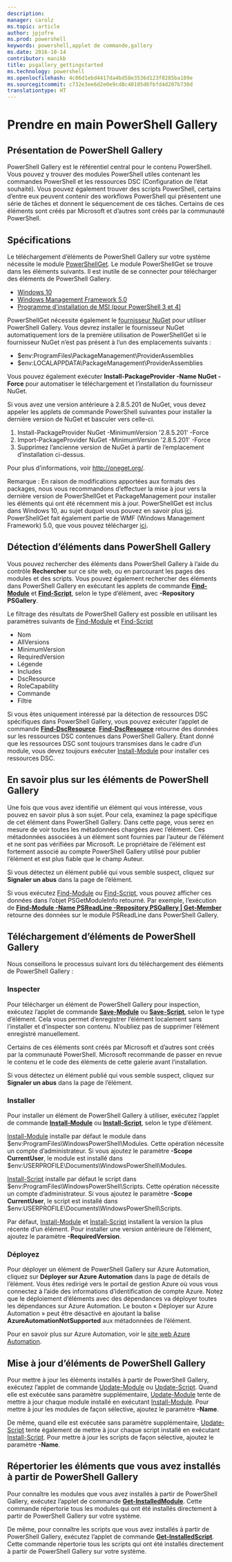 ```yaml
---
description: 
manager: carolz
ms.topic: article
author: jpjofre
ms.prod: powershell
keywords: powershell,applet de commande,gallery
ms.date: 2016-10-14
contributor: manikb
title: psgallery_gettingstarted
ms.technology: powershell
ms.openlocfilehash: 4c06d1ebd4417da4bd58e3536d123f8285ba189e
ms.sourcegitcommit: c732e3ee6d2e0e9cd8c40105d6fbfd4d207b730d
translationtype: HT
---
```

# <a name="get-started-with-the-powershell-gallery"></a>Prendre en main PowerShell Gallery

## <a name="what-is-the-powershell-gallery"></a>Présentation de PowerShell Gallery

PowerShell Gallery est le référentiel central pour le contenu PowerShell.
Vous pouvez y trouver des modules PowerShell utiles contenant les commandes PowerShell et les ressources DSC (Configuration de l’état souhaité). Vous pouvez également trouver des scripts PowerShell, certains d’entre eux peuvent contenir des workflows PowerShell qui présentent une série de tâches et donnent le séquencement de ces tâches.
Certains de ces éléments sont créés par Microsoft et d’autres sont créés par la communauté PowerShell.

## <a name="requirements"></a>Spécifications

Le téléchargement d’éléments de PowerShell Gallery sur votre système nécessite le module [PowerShellGet](http://go.microsoft.com/fwlink/?LinkID=760387&clcid=0x409). Le module PowerShellGet se trouve dans les éléments suivants. Il est inutile de se connecter pour télécharger des éléments de PowerShell Gallery.

-   [Windows 10](http://go.microsoft.com/fwlink/?LinkID=624830&clcid=0x409)
-   [Windows Management Framework 5.0](http://go.microsoft.com/fwlink/?LinkId=398175)
-   [Programme d’installation de MSI (pour PowerShell 3 et 4)](http://go.microsoft.com/fwlink/?LinkID=746217&clcid=0x409)

PowerShellGet nécessite également le [fournisseur NuGet](http://go.microsoft.com/fwlink/?LinkId=722208) pour utiliser PowerShell Gallery. Vous devrez installer le fournisseur NuGet automatiquement lors de la première utilisation de PowerShellGet si le fournisseur NuGet n’est pas présent à l’un des emplacements suivants :

-   $env:ProgramFiles\\PackageManagement\\ProviderAssemblies
-   $env:LOCALAPPDATA\\PackageManagement\\ProviderAssemblies

Vous pouvez également exécuter **Install-PackageProvider -Name NuGet -Force** pour automatiser le téléchargement et l’installation du fournisseur NuGet.

  
Si vous avez une version antérieure à 2.8.5.201 de NuGet, vous devez appeler les applets de commande PowerShell suivantes pour installer la dernière version de NuGet et basculer vers celle-ci.

1.  Install-PackageProvider NuGet -MinimumVersion '2.8.5.201' -Force
2.  Import-PackageProvider NuGet -MinimumVersion '2.8.5.201' -Force
3.  Supprimez l’ancienne version de NuGet à partir de l’emplacement d’installation ci-dessus.

Pour plus d’informations, voir <http://oneget.org/>.

  
Remarque : En raison de modifications apportées aux formats des packages, nous vous recommandons d’effectuer la mise à jour vers la dernière version de PowerShellGet et PackageManagement pour installer les éléments qui ont été récemment mis à jour. PowerShellGet est inclus dans Windows 10, au sujet duquel vous pouvez en savoir plus [ici](http://go.microsoft.com/fwlink/?LinkID=624830&clcid=0x409).
PowerShellGet fait également partie de WMF (Windows Management Framework) 5.0, que vous pouvez télécharger [ici](http://go.microsoft.com/fwlink/?LinkId=398175).

## <a name="discovering-items-from-the-powershell-gallery"></a>Détection d’éléments dans PowerShell Gallery

Vous pouvez rechercher des éléments dans PowerShell Gallery à l’aide du contrôle **Rechercher** sur ce site web, ou en parcourant les pages des modules et des scripts. Vous pouvez également rechercher des éléments dans PowerShell Gallery en exécutant les applets de commande [**Find-Module**](http://go.microsoft.com/fwlink/?LinkID=760387&clcid=0x409) et [**Find-Script**](http://go.microsoft.com/fwlink/?LinkID=760387&clcid=0x409), selon le type d’élément, avec **-Repository PSGallery**.

Le filtrage des résultats de PowerShell Gallery est possible en utilisant les paramètres suivants de [Find-Module](http://go.microsoft.com/fwlink/?LinkID=760387&clcid=0x409) et [Find-Script](http://go.microsoft.com/fwlink/?LinkID=760387&clcid=0x409)

- Nom
- AllVersions
- MinimumVersion
- RequiredVersion
- Légende
- Includes
- DscResource
- RoleCapability
- Commande
- Filtre

Si vous êtes uniquement intéressé par la détection de ressources DSC spécifiques dans PowerShell Gallery, vous pouvez exécuter l’applet de commande [**Find-DscResource**](http://go.microsoft.com/fwlink/?LinkID=760387&clcid=0x409).
[**Find-DscResource**](http://go.microsoft.com/fwlink/?LinkID=760387&clcid=0x409) retourne des données sur les ressources DSC contenues dans PowerShell Gallery. Étant donné que les ressources DSC sont toujours transmises dans le cadre d’un module, vous devez toujours exécuter [Install-Module](http://go.microsoft.com/fwlink/?LinkID=760387&clcid=0x409) pour installer ces ressources DSC.

## <a name="learning-about-items-in-the-powershell-gallery"></a>En savoir plus sur les éléments de PowerShell Gallery

Une fois que vous avez identifié un élément qui vous intéresse, vous pouvez en savoir plus à son sujet. Pour cela, examinez la page spécifique de cet élément dans PowerShell Gallery. Dans cette page, vous serez en mesure de voir toutes les métadonnées chargées avec l’élément. Ces métadonnées associées à un élément sont fournies par l’auteur de l’élément et ne sont pas vérifiées par Microsoft. Le propriétaire de l’élément est fortement associé au compte PowerShell Gallery utilisé pour publier l’élément et est plus fiable que le champ Auteur.

Si vous détectez un élément publié qui vous semble suspect, cliquez sur **Signaler un abus** dans la page de l’élément.

Si vous exécutez [Find-Module](http://go.microsoft.com/fwlink/?LinkID=760387&clcid=0x409) ou [Find-Script](http://go.microsoft.com/fwlink/?LinkID=760387&clcid=0x409), vous pouvez afficher ces données dans l’objet PSGetModuleInfo retourné. Par exemple, l’exécution de [**Find-Module -Name PSReadLine -Repository PSGallery | Get-Member**](http://go.microsoft.com/fwlink/?LinkID=760387&clcid=0x409) retourne des données sur le module PSReadLine dans PowerShell Gallery.

## <a name="downloading-items-from-the-powershell-gallery"></a>Téléchargement d’éléments de PowerShell Gallery

Nous conseillons le processus suivant lors du téléchargement des éléments de PowerShell Gallery :

### <a name="inspect"></a>Inspecter

Pour télécharger un élément de PowerShell Gallery pour inspection, exécutez l’applet de commande [**Save-Module**](http://go.microsoft.com/fwlink/?LinkID=760387&clcid=0x409) ou [**Save-Script**](http://go.microsoft.com/fwlink/?LinkID=760387&clcid=0x409), selon le type d’élément. Cela vous permet d’enregistrer l’élément localement sans l’installer et d’inspecter son contenu. N’oubliez pas de supprimer l’élément enregistré manuellement.

Certains de ces éléments sont créés par Microsoft et d’autres sont créés par la communauté PowerShell. Microsoft recommande de passer en revue le contenu et le code des éléments de cette galerie avant l’installation.

Si vous détectez un élément publié qui vous semble suspect, cliquez sur **Signaler un abus** dans la page de l’élément.

### <a name="install"></a>Installer

Pour installer un élément de PowerShell Gallery à utiliser, exécutez l’applet de commande [**Install-Module**](http://go.microsoft.com/fwlink/?LinkID=760387&clcid=0x409) ou [**Install-Script**](http://go.microsoft.com/fwlink/?LinkID=760387&clcid=0x409), selon le type d’élément.

[Install-Module](http://go.microsoft.com/fwlink/?LinkID=760387&clcid=0x409) installe par défaut le module dans $env:ProgramFiles\\WindowsPowerShell\\Modules. Cette opération nécessite un compte d’administrateur. Si vous ajoutez le paramètre **-Scope CurrentUser**, le module est installé dans $env:USERPROFILE\\Documents\\WindowsPowerShell\\Modules.

[Install-Script](http://go.microsoft.com/fwlink/?LinkID=760387&clcid=0x409) installe par défaut le script dans $env:ProgramFiles\\WindowsPowerShell\\Scripts. Cette opération nécessite un compte d’administrateur. Si vous ajoutez le paramètre **-Scope CurrentUser**, le script est installé dans $env:USERPROFILE\\Documents\\WindowsPowerShell\\Scripts.

Par défaut, [Install-Module](http://go.microsoft.com/fwlink/?LinkID=760387&clcid=0x409) et [Install-Script](http://go.microsoft.com/fwlink/?LinkID=760387&clcid=0x409) installent la version la plus récente d’un élément. Pour installer une version antérieure de l’élément, ajoutez le paramètre **-RequiredVersion**.

### <a name="deploy"></a>Déployez

Pour déployer un élément de PowerShell Gallery sur Azure Automation, cliquez sur **Déployer sur Azure Automation** dans la page de détails de l’élément. Vous êtes redirigé vers le portail de gestion Azure où vous vous connectez à l’aide des informations d’identification de compte Azure. Notez que le déploiement d’éléments avec des dépendances va déployer toutes les dépendances sur Azure Automation. Le bouton « Déployer sur Azure Automation » peut être désactivé en ajoutant la balise **AzureAutomationNotSupported** aux métadonnées de l’élément.

Pour en savoir plus sur Azure Automation, voir le [site web Azure Automation](http://azure.microsoft.com/en-us/services/automation/).

## <a name="updating-items-from-the-powershell-gallery"></a>Mise à jour d’éléments de PowerShell Gallery

Pour mettre à jour les éléments installés à partir de PowerShell Gallery, exécutez l’applet de commande [Update-Module](http://go.microsoft.com/fwlink/?LinkID=760387&clcid=0x409) ou [Update-Script](http://go.microsoft.com/fwlink/?LinkID=760387&clcid=0x409). Quand elle est exécutée sans paramètre supplémentaire, [Update-Module](http://go.microsoft.com/fwlink/?LinkID=760387&clcid=0x409) tente de mettre à jour chaque module installé en exécutant [Install-Module](http://go.microsoft.com/fwlink/?LinkID=760387&clcid=0x409).
Pour mettre à jour les modules de façon sélective, ajoutez le paramètre **-Name**.

De même, quand elle est exécutée sans paramètre supplémentaire, [Update-Script](http://go.microsoft.com/fwlink/?LinkID=760387&clcid=0x409) tente également de mettre à jour chaque script installé en exécutant [Install-Script](http://go.microsoft.com/fwlink/?LinkID=760387&clcid=0x409).
Pour mettre à jour les scripts de façon sélective, ajoutez le paramètre **-Name**.

## <a name="list-items-that-you-have-installed-from-the-powershell-gallery"></a>Répertorier les éléments que vous avez installés à partir de PowerShell Gallery

Pour connaître les modules que vous avez installés à partir de PowerShell Gallery, exécutez l’applet de commande [**Get-InstalledModule**](http://go.microsoft.com/fwlink/?LinkID=760387&clcid=0x409). Cette commande répertorie tous les modules qui ont été installés directement à partir de PowerShell Gallery sur votre système.

De même, pour connaître les scripts que vous avez installés à partir de PowerShell Gallery, exécutez l’applet de commande [**Get-InstalledScript**](http://go.microsoft.com/fwlink/?LinkID=760387&clcid=0x409). Cette commande répertorie tous les scripts qui ont été installés directement à partir de PowerShell Gallery sur votre système.

